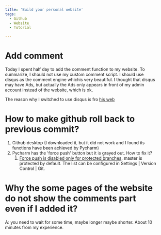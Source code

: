 ```yaml
---
title: 'Build your personal website'
tags:
  - Github
  - Website
  - Tutorial

---
```


# Add comment
Today I spent half day to add the comment function to my website.
To summarize, I should not use my custom comment script. I should use disqus as the comment engine whichis very beautiful.
I thought that disqus may have Ads, but actually the Ads only appears in front of my admin account instead of the website, which is ok.

The reason why I switched to use disqus is fro [his web](https://ibug.io/blog/2018/04/build-github-pages-with-travis-ci/)




# How to make github roll back to previous commit?
1. Github desktop (I downloaded it, but it did not work and I found its functions have been achieved by Pycharm)
2. Pycharm has the 'force push' button but it is grayed out. How to fix it?
    1. [Force push is disabled only for protected branches](https://youtrack.jetbrains.com/issue/IDEA-226503#:~:text=Force%20push%20is%20disabled,Settings%20%7C%20Version%20Control%20%7C%20Git). master is protected by default. The list can be configured in Settings | Version Control | Git.
    
    
# Why the some pages of the website do not show the comments part even if I added it?
A: you need to wait for some time, maybe longer maybe shorter. About 10 minutes from my experience.
